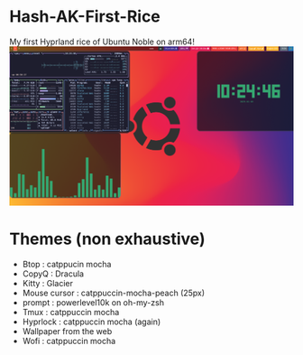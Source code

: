 # Hash-AK-First-Rice
My first Hyprland rice of Ubuntu Noble on arm64!
![Image of the ubuntu](https://github.com/Hash-AK/Hash-AK-First-Rice/blob/main/2025-01-03-102442_hyprshot.png)

# Themes (non exhaustive)
- Btop : catppucin mocha
- CopyQ : Dracula
- Kitty : Glacier
- Mouse cursor : catppuccin-mocha-peach (25px)
- prompt : powerlevel10k on oh-my-zsh
- Tmux : catppuccin mocha
- Hyprlock : catppuccin mocha (again)
- Wallpaper from the web
- Wofi : catppuccin mocha
